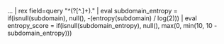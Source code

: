 ... | rex field=query "^(?<subdomain>[^.]+)\." | eval subdomain_entropy = if(isnull(subdomain), null(), -(entropy(subdomain) / log(2))) | eval entropy_score = if(isnull(subdomain_entropy), null(), max(0, min(10, 10 - subdomain_entropy)))


